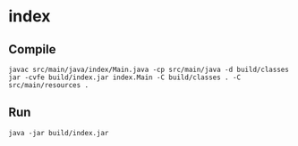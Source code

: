 # index

## Compile
```
javac src/main/java/index/Main.java -cp src/main/java -d build/classes
jar -cvfe build/index.jar index.Main -C build/classes . -C src/main/resources .
```

## Run
```
java -jar build/index.jar
```